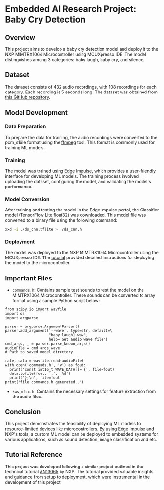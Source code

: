 # Embedded AI Research Project: Baby Cry Detection

## Overview

This project aims to develop a baby cry detection model and deploy it to the NXP MIMTRX1064 Microcontroller using MCUXpresso IDE. The model distinguishes among 3 categories: baby laugh, baby cry, and silence.

## Dataset

The dataset consists of 432 audio recordings, with 108 recordings for each category. Each recording is 5 seconds long. The dataset was obtained from [this GitHub repository](https://github.com/giulbia/baby_cry_detection/tree/master/data).

## Model Development

### Data Preparation

To prepare the data for training, the audio recordings were converted to the pcm_s16le format using the [ffmpeg](https://www.gyan.dev/ffmpeg/builds/) tool. This format is commonly used for training ML models.

### Training

The model was trained using [Edge Impulse](https://edgeimpulse.com/), which provides a user-friendly interface for developing ML models. The training process involved uploading the dataset, configuring the model, and validating the model's performance.

### Model Conversion

After training and testing the model in the Edge Impulse portal, the Classifier model (TensorFlow Lite float32) was downloaded. This model file was converted to a binary file using the following command:

```bash
xxd -i ./ds_cnn.tflite > ./ds_cnn.h
```

### Deployment

The model was deployed to the NXP MIMTRX1064 Microcontroller using the MCUXpresso IDE. The [tutorial](https://www.nxp.com/docs/en/application-note/AN13065_Rev0.pdf) provided detailed instructions for deploying the model to the microcontroller.

## Important Files

- `commands.h`: Contains sample test sounds to test the model on the MIMTRX1064 Microcontroller. These sounds can be converted to array format using a sample Python script below:
```
from scipy.io import wavfile
import os
import argparse

parser = argparse.ArgumentParser()
parser.add_argument('--wave', type=str, default=\
                    "baby_laugh1.wav",
                    help='Get audio wave file')
cmd_args, _ = parser.parse_known_args()
audioFile = cmd_args.wave
# Path to saved model directory

rate, data = wavfile.read(audioFile)
with open('commands.h', 'w') as fout:
  print('const int16_t WAVE_DATA[]= {', file=fout)
  data.tofile(fout, ',', '%d')
  print('};\n', file=fout)
print('file commands.h generated..')
```
- `kws_mfcc.h`: Contains the necessary settings for feature extraction from the audio files.

## Conclusion

This project demonstrates the feasibility of deploying ML models to resource-limited devices like microcontrollers. By using Edge Impulse and NXP's tools, a custom ML model can be deployed to embedded systems for various applications, such as sound detection, image classification and etc.

## Tutorial Reference

This project was developed following a similar project outlined in the technical tutorial [AN13065](https://www.nxp.com/docs/en/application-note/AN13065_Rev0.pdf) by NXP. The tutorial provided valuable insights and guidance from setup to deployment, which were instrumental in the development of this project.

